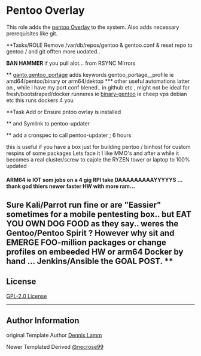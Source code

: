 # Pentoo Overlay

This role adds the [pentoo Overlay](https://github.com/pentoo/pentoo-overlay) to the system.
Also adds necessary prerequisites like git. 

**Tasks/ROLE  Remove /var/db/repos/gentoo & gentoo.conf & reset repo to gentoo / and git offten more uodated.. 

<B> BAN HAMMER</B> if you pull alot... from RSYNC Mirrors 

** [ganto.gentoo_portage](https://galaxy.ansible.com/ganto/gentoo_portage)  adds keywords gentoo_portage__profile ie amd64/pentoo/binary  or arm64/dektop
*** other useful automations latter on , while i have my port conf blened.. in github etc , might not be ideal for fresh/bootstraped/docker runneres ie 
[binary-gentoo](https://github.com/hartwork/binary-gentoo) ie cheep vps debian etc this runs dockers 4 you

**Task Add or Ensure pntoo ovrlay is installed 

** and Symlink to pentoo-updater

** add a cronspec to call pentoo-updater ; 6 hours 

this is useful if you have a box just for building pentoo / binhost for custom respins of some packages 
Lets face it I like MMO's and after a while it becomes a real cluster/screw to cajole the RYZEN tower or laptop to 100% updated
#### ARM64 ie IOT som jobs on a 4 gig RPI take DAAAAAAAAAYYYYYS ...  thank god thiers newer faster HW with more ram... 
Sure Kali/Parrot run fine or are "Eassier" sometimes for a mobile pentesting box..  but EAT YOU OWN DOG FOOD as they say.. weres the Gentoo/Pentoo Spirit ? 
However why sit and EMERGE FOO-million packages or change profiles on embeeded HW or arm64 Docker by hand ... Jenkins/Ansible the GOAL POST. 
**
------------------
## License

[GPL-2.0 License](LICENSE)



-------------------
## Author Information
original Template Author 
[Dennis Lamm](https://github.com/expeditioneer/)

Newer Templated Derived [ @necrose99 ](https://github.com/necrose99)
